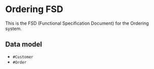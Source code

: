 # Ordering FSD

This is the FSD (Functional Specification Document) for the Ordering system.

## Data model

- `#Customer`
- `#Order`
